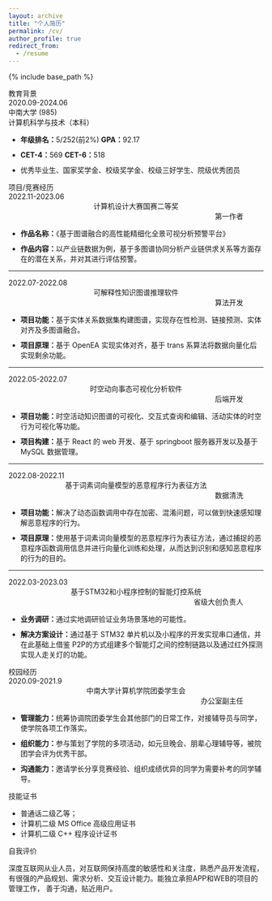 ```yaml
---
layout: archive
title: "个人简历"
permalink: /cv/
author_profile: true
redirect_from:
  - /resume
---
```


{% include base_path %}
<!-- 可以点击这里查看网页版个人简历：[查看链接](../files/cv/cv.html)
图像预览版如下：
![](../files/cv.png) -->
<html>

<head>
    <link href="https://sheehan-fang.github.io/files/cv/style.css" rel="stylesheet" type="text/css" />
</head>

<body>
  <div class="middle" id="mainInfo">
      <div class="divide_line">
          <div class="second_title">教育背景</div>
      </div>
      <div class="info">
          <div class="time">
              <div class="time_word">2020.09-2024.06</div>
              <div class="time_word">中南大学 (985) </div>
              <div class="time_word">计算机科学与技术（本科）</div>
          </div>
          <ul class="dital_list">
              <li style="margin-top: 10px;"><b>年级排名：</b>5/252(前2%) <b>   GPA：</b>92.17</li>
              <li style="margin-top: 10px;"><b>CET-4：</b>569 <b>   CET-6：</b>518</li>
              <li style="margin-top: 10px;">优秀毕业生、国家奖学金、校级奖学金、校级三好学生、院级优秀团员</li>
          </ul>
      </div>
      <div class="divide_line">
          <div class="second_title">项目/竞赛经历</div>
      </div>
      <div class="time">
          <div class="time_word" style="text-align: left;">2022.11-2023.06</div>
          <div class="time_word2" style="text-align: center;">计算机设计大赛国赛二等奖</div>
          <div class="time_word" style="text-align: end; padding-right: 40px;">第一作者</div>
      </div>
      <ul class="dital_list">
          <li style="margin-top: 10px;"><b>作品名称：</b>《基于图谱融合的高性能精细化全景可视分析预警平台》</li>
          <li style="margin-top: 10px;"><b>作品内容：</b>以产业链数据为例，基于多图谱协同分析产业链供求关系等方面存在的潜在关系，并对其进行评估预警。</li>
      </ul>
      <hr>
      <div class="time">
          <div class="time_word" style="text-align: left;">2022.07-2022.08</div>
          <div class="time_word2" style="text-align: center;">可解释性知识图谱推理软件</div>
          <div class="time_word" style="text-align: end; padding-right: 40px;">算法开发</div>
      </div>
      <ul class="dital_list">
          <li style="margin-top: 10px;"><b>项目功能：</b>基于实体关系数据集构建图谱，实现存在性检测、链接预测、实体对齐及多图谱融合。</li>
          <li style="margin-top: 10px;"><b>项目原理：</b>基于 OpenEA 实现实体对齐，基于 trans 系算法将数据向量化后实现剩余功能。</li>
      </ul>
      <hr>
      <div class="time">
          <div class="time_word" style="text-align: left;">2022.05-2022.07</div>
          <div class="time_word2" style="text-align: center;">时空动向事态可视化分析软件</div>
          <div class="time_word" style="text-align: end; padding-right: 40px;">后端开发</div>
      </div>
      <ul class="dital_list">
          <li style="margin-top: 10px;"><b>项目功能：</b>时空活动知识图谱的可视化、交互式查询和编辑、活动实体的时空行为可视化等功能。</li>
          <li style="margin-top: 10px;"><b>项目构建：</b>基于 React 的 web 开发、基于 springboot 服务器开发以及基于 MySQL 数据管理。</li>
      </ul>
      <hr>
      <div class="time">
          <div class="time_word" style="text-align: left;">2022.08-2022.11</div>
          <div class="time_word2" style="text-align: center;">基于词素词向量模型的恶意程序行为表征方法</div>
          <div class="time_word" style="text-align: end; padding-right: 40px;">数据清洗</div>
      </div>
      <ul class="dital_list">
          <li style="margin-top: 10px;"><b>项目功能：</b>解决了动态函数调用中存在加密、混淆问题，可以做到快速感知理解恶意程序的行为。</li>
          <li style="margin-top: 10px;"><b>项目原理：</b>使用基于词素词向量模型的恶意程序行为表征方法，通过捕捉的恶意程序函数调用信息并进行向量化训练和处理，从而达到识别和感知恶意程序的行为的目的。</li>
      </ul>
      <hr>
      <div class="time">
          <div class="time_word" style="text-align: left;">2022.03-2023.03</div>
          <div class="time_word2" style="text-align: center;">基于STM32和小程序控制的智能灯控系统</div>
          <div class="time_word" style="text-align: end; padding-right: 40px;">省级大创负责人</div>
      </div>
      <ul class="dital_list">
          <li style="margin-top: 10px;"><b>业务调研：</b>通过实地调研验证业务场景落地的可能性。</li>
          <li style="margin-top: 10px;"><b>解决方案设计：</b>通过基于 STM32 单片机以及小程序的开发实现串口通信，并在此基础上借鉴 P2P的方式组建多个智能灯之间的控制链路以及通过红外探测实现人走关灯的功能。</li>
      </ul>
      <div class="divide_line">
          <div class="second_title">校园经历</div>
      </div>
      <div class="time">
          <div class="time_word" style="text-align: left;">2020.09-2021.9</div>
          <div class="time_word2" style="text-align: center;">中南大学计算机学院团委学生会</div>
          <div class="time_word" style="text-align: end; padding-right: 40px;"> 办公室副主任</div>
      </div>
      <ul class="dital_list">
          <li style="margin-top: 10px;"><b>管理能力：</b>统筹协调院团委学生会其他部门的日常工作，对接辅导员与同学，使学院各项工作落实。</li>
          <li style="margin-top: 10px;"><b>组织能力：</b>参与策划了学院的多项活动，如元旦晚会、朋辈心理辅导等，被院团学会评为优秀干部。</li>
          <li style="margin-top: 10px;"><b>沟通能力：</b>邀请学长分享竞赛经验、组织成绩优异的同学为需要补考的同学辅导。</li>
      </ul>
      <div class="divide_line">
          <div class="second_title">技能证书</div>
      </div>
      <ul class="dital_list2">
          <li>普通话二级乙等；</li>
          <li>计算机二级 MS Office 高级应用证书</li>
          <li>计算机二级 C++ 程序设计证书</li>
      </ul>
      <div class="divide_line">
          <div class="second_title">自我评价</div>
      </div>
      <p class="info_word">
          深度互联网从业人员，对互联网保持高度的敏感性和关注度，熟悉产品开发流程，
          有很强的产品规划、需求分析、交互设计能力。能独立承担APP和WEB的项目的管理工作，
          善于沟通，贴近用户。
      </p>
      <div style="width: 100%; height: 100px;"></div>
  </div>
</body>
</html>